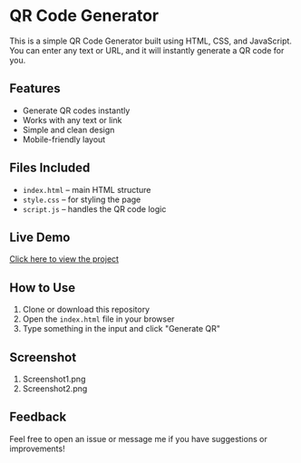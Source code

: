 # QR Code Generator

This is a simple QR Code Generator built using HTML, CSS, and JavaScript. You can enter any text or URL, and it will instantly generate a QR code for you.

## Features

- Generate QR codes instantly
- Works with any text or link
- Simple and clean design
- Mobile-friendly layout

## Files Included

- `index.html` – main HTML structure
- `style.css` – for styling the page
- `script.js` – handles the QR code logic

## Live Demo

[Click here to view the project](https://your-vercel-link.vercel.app)

## How to Use

1. Clone or download this repository
2. Open the `index.html` file in your browser
3. Type something in the input and click "Generate QR"

## Screenshot

1. Screenshot1.png
2. Screenshot2.png


## Feedback

Feel free to open an issue or message me if you have suggestions or improvements!
